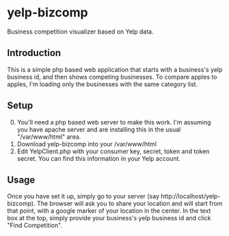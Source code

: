 # yelp-bizcomp
Business competition visualizer based on Yelp data.

## Introduction
This is a simple php based web application that starts with a business's yelp business id, and then shows competing businesses. To compare apples to apples, I'm loading only the businesses with the same category list.

## Setup
0. You'll need a php based web server to make this work. I'm assuming you have apache server and are installing this in the usual "/var/www/html" area.
1. Download yelp-bizcomp into your /var/www/html
2. Edit YelpClient.php with your consumer key, secret, token and token secret. You can find this information in your Yelp account.

## Usage
Once you have set it up, simply go to your server (say http://localhost/yelp-bizcomp). The browser will ask you to share your location and will start from that point, with a google marker of your location in the center. In the text box at the top, simply provide your business's yelp business id and click "Find Competition".
